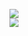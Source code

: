 [![](https://img.shields.io/badge/Made%20With-Github%20Spray-lightgrey.svg?style=for-the-badge&logo=github)](https://github.com/Annihil/github-spray#12152)  
[![](https://i.imgur.com/2DrTn0Z.gif)](https://github.com/Annihil/github-spray)